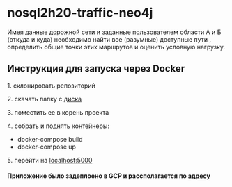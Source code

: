 # nosql2h20-traffic-neo4j

Имея данные дорожной сети и заданные пользователем области А и Б (откуда и куда) необходимо найти все (разумные) доступные пути , определить общие точки этих маршрутов и оценить условную нагрузку.


  <h2>Инструкция для запуска через Docker</h2>
  <p>1. склонировать репозиторий</p>
  <p>2. скачать папку с <a href="https://yadi.sk/d/6OAiV0jBxgjD-Q?w=1">диска</a></p>
  <p>3. поместить ее в корень проекта</p>
  <p>4. собрать и поднять контейнеры:</p>
  <ul>
    <li>docker-compose build</li>  
    <li>docker-compose up</li>
  </ul>
  <p>5. перейти на <a href="http://localhost:5000">localhost:5000</a></p>
  
#### Приложение было задеплоено в GCP и рассполагается по [адресу](http://34.76.181.112:5000/)

